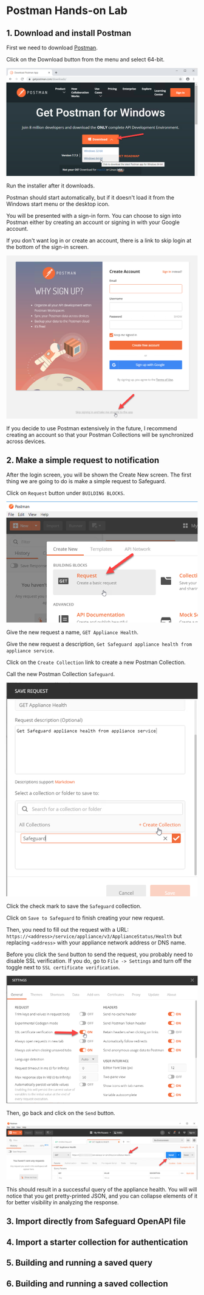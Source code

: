 # Postman Hands-on Lab

## 1. Download and install Postman

First we need to download [Postman](https://www.getpostman.com/downloads/).

Click on the Download button from the menu and select 64-bit.

![Postman Download](postman-download.png)

Run the installer after it downloads.

Postman should start automatically, but if it doesn't load it from the Windows
start menu or the desktop icon.

You will be presented with a sign-in form. You can choose to sign into Postman
either by creating an account or signing in with your Google account.

If you don't want log in or create an account, there is a link to skip login at
the bottom of the sign-in screen.

![Postman Sign In](postman-sign-in.png)

If you decide to use Postman extensively in the future, I recommend creating an
account so that your Postman Collections will be synchronized across devices.

## 2. Make a simple request to notification

After the login screen, you will be shown the Create New screen. The first
thing we are going to do is make a simple request to Safeguard.

Click on `Request` button under `BUILDING BLOCKS`.

![New Request](new-request.png)

Give the new request a name, `GET Appliance Health`.

Give the new request a description, `Get Safeguard appliance health from appliance service`.

Click on the `Create Collection` link to create a new Postman Collection.

Call the new Postman Collection `Safeguard`.

![Save Request](save-request.png)

Click the check mark to save the `Safeguard` collection.

Click on `Save to Safeguard` to finish creating your new request.

Then, you need to fill out the request with a URL: `https://<address>/service/appliance/v3/ApplianceStatus/Health`
but replacing `<address>` with your appliance network address or DNS name.

Before you click the `Send` button to send the request, you probably need to
disable SSL verification. If you do, go to `File -> Settings` and turn off the
toggle next to `SSL certificate verification`.

![Disable SSL](disable-ssl.png)

Then, go back and click on the `Send` button.

![Send Request](send-request.png)

This should result in a successful query of the appliance health. You will
will notice that you get pretty-printed JSON, and you can collapse elements of
it for better visibility in analyzing the response.

## 3. Import directly from Safeguard OpenAPI file



## 4. Import a starter collection for authentication



## 5. Building and running a saved query



## 6. Building and running a saved collection
